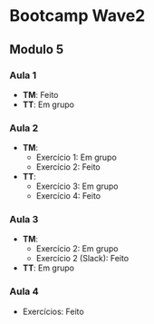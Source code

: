 # Bootcamp Wave2

## Modulo 5

### Aula 1
- **TM**: Feito
- **TT**: Em grupo

### Aula 2
- **TM**:
  - Exercício 1: Em grupo
  - Exercício 2: Feito
- **TT**:
  - Exercício 3: Em grupo
  - Exercício 4: Feito

### Aula 3
- **TM**:
  - Exercício 2: Em grupo
  - Exercício 2 (Slack): Feito
- **TT**: Em grupo

### Aula 4
  - Exercícios: Feito